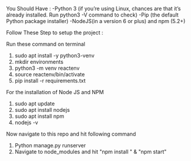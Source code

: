You Should Have :
-Python 3 (if you’re using Linux, chances are that it’s already installed. Run python3 -V command to check)
-Pip (the default Python package installer)
-NodeJS(in a version 6 or plus) and npm (5.2+)

Follow These Step to setup the project : 



Run these command on terminal 
 1. sudo apt install -y python3-venv
 2. mkdir environments
 3. python3 -m venv reactenv
 4. source reactenv/bin/activate
 5. pip install -r requirements.txt

 For the installation of Node JS and NPM
  1. sudo apt update
  2. sudo apt install nodejs
  3. sudo apt install npm
  4. nodejs -v
  
Now navigate to this repo and hit following command

1. Python manage.py runserver 
2. Navigate to node_modules and hit "npm install " & "npm start"
